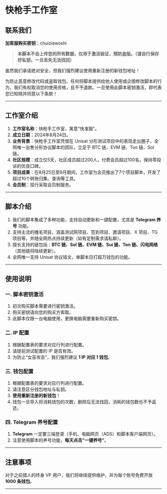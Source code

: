 # 快枪手工作室

## 联系我们

**加客服购买密钥**：chuiziawoshi

> **本脚本不会上传您的所有数据，仅用于激活验证，预防盗版。（请自行保存好私钥，一旦丢失无法找回）**

虽然我们承诺绝对安全，但我们强烈建议使用重新注册的新钱包地址！

为防止恶意修改代码或盗取钱包，任何将脚本提供给他人使用或企图修改脚本的行为，我们有权取消您的使用资格，且不予退款。一旦使用此脚本密钥激活，即代表您已知晓并同意以下条款！

---

## 工作室介绍

1. **工作室名称**：快枪手工作室，寓意“快准狠”。
2. **成立日期**：2024年8月24日。
3. **业务背景**：快枪手工作室凭借在 Unisat 分形测试项目中的表现走出圈子，全网唯一出售分形协议脚本的团队，立足于 BTC 链、EVM 链、Ton 链、Sol 链。
4. **社区规模**：成立仅5天，社区成员超过200人，付费会员超过100名，保持零投诉的优良口碑。
5. **项目成果**：在8月25日至9月期间，工作室为会员推出了7个项目脚本，开发了超过10个转账归集、查询等工具。
6. **会员制**：现行采取会员制服务。

---

## 脚本介绍

1. 我们的脚本集成了多种功能，支持自动更新和一键配置，尤其是 **Telegram 养号** 功能。
2. 支持主流的撸毛项目，涵盖测试网项目、签到项目、邀请项目、X 项目、TG 项目等，并随全网热点持续更新（如有定制需求请私聊）。
3. 擅长支持的链包括：**BTC 链、Sol 链、EVM 链、Sui 链、Ton 链、闪电网络**（其他链将陆续更新）。
4. 全网唯一支持 Unisat 协议铭文，单脚本日打超万钱包的功能。

---

## 使用说明

### 一. 脚本密钥激活

1. 初次购买脚本需要进行密钥激活。
2. 购买密钥请向您的购买方索取。
3. 此脚本仅限一台电脑使用，更换电脑需要重新购买密钥。

### 二. IP 配置

1. 根据配置表的要求对应行列进行配置。
2. 请提前测试配置的 IP 是否有效。
3. 为防止“女巫攻击”，我们强烈建议 **1 IP 对应 1 钱包**。

### 三. 钱包配置

1. 根据配置表的要求对应行列进行配置。
2. 请注意区分钱包地址与私钥。
3. **使用重新注册的新钱包**！
4. 钱包一旦导入将消耗钱包的次数，删除后无法找回，消耗的钱包数也不予返还。

### 四. Telegram 养号配置

1. **Telegram** 一定要三端登录（手机、电脑网页（ADS）和脚本客户端网页）。
2. 注意使用脚本的养号功能，**每天点击“一键养号”**。

---

## 注意事项

对于之前猎人的终身 VP 用户，我们将继续提供维护，并为每个账号免费开放 **1000 条钱包**。

---


